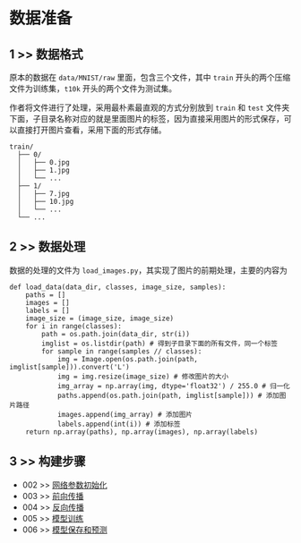 # 数据准备

## 1 >> 数据格式

原本的数据在 `data/MNIST/raw` 里面，包含三个文件，其中 `train` 开头的两个压缩文件为训练集，`t10k` 开头的两个文件为测试集。

作者将文件进行了处理，采用最朴素最直观的方式分别放到 `train` 和 `test` 文件夹下面，子目录名称对应的就是里面图片的标签，因为直接采用图片的形式保存，可以直接打开图片查看，采用下面的形式存储。

```
train/
  ├── 0/
  │   ├── 0.jpg
  │   ├── 1.jpg
  │   └── ...
  ├── 1/
  │   ├── 7.jpg
  │   ├── 10.jpg
  │   └── ...
  └── ...
```

## 2 >> 数据处理

数据的处理的文件为 `load_images.py`，其实现了图片的前期处理，主要的内容为

```
def load_data(data_dir, classes, image_size, samples):
    paths = []
    images = []
    labels = []
    image_size = (image_size, image_size)
    for i in range(classes):
        path = os.path.join(data_dir, str(i))
        imglist = os.listdir(path) # 得到子目录下面的所有文件，同一个标签
        for sample in range(samples // classes):
            img = Image.open(os.path.join(path, imglist[sample])).convert('L')
            img = img.resize(image_size) # 修改图片的大小
            img_array = np.array(img, dtype='float32') / 255.0 # 归一化
            paths.append(os.path.join(path, imglist[sample])) # 添加图片路径
            images.append(img_array) # 添加图片
            labels.append(int(i)) # 添加标签
    return np.array(paths), np.array(images), np.array(labels)
```
## 3 >> 构建步骤

- 002 >> [网络参数初始化](https://github.com/fangqing408/00-MNIST/blob/master/recognition/002.md)
- 003 >> [前向传播](https://github.com/fangqing408/00-MNIST/blob/master/recognition/003.md)
- 004 >> [反向传播](https://github.com/fangqing408/00-MNIST/blob/master/recognition/004.md)
- 005 >> [模型训练](https://github.com/fangqing408/00-MNIST/blob/master/recognition/005.md)
- 006 >> [模型保存和预测](https://github.com/fangqing408/00-MNIST/blob/master/recognition/006.md)
